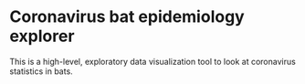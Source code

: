 # Coronavirus bat epidemiology explorer

This is a high-level, exploratory data visualization tool to look at coronavirus statistics in bats. 

